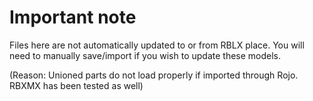 # Important note

Files here are not automatically updated to or from RBLX place. You will need to manually save/import if you wish to update these models.

(Reason: Unioned parts do not load properly if imported through Rojo. RBXMX has been tested as well)